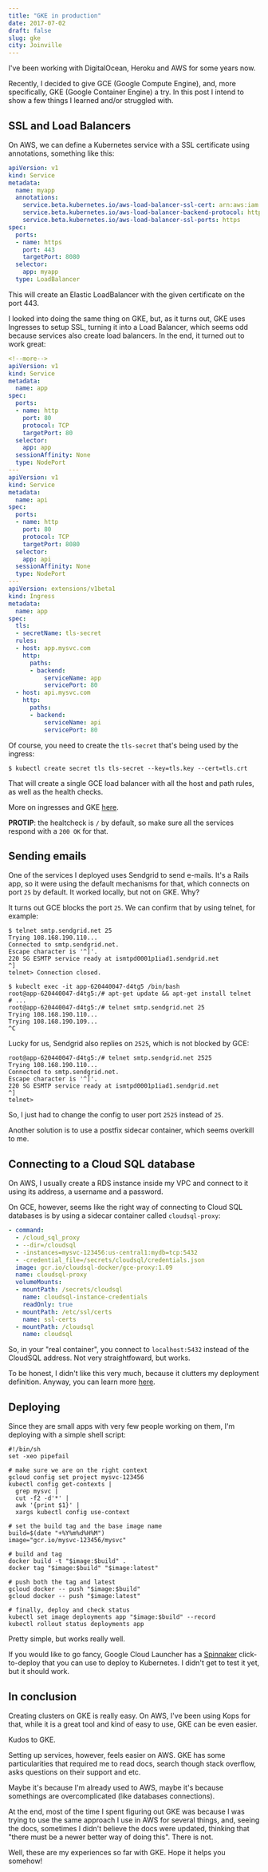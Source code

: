 ```yaml
---
title: "GKE in production"
date: 2017-07-02
draft: false
slug: gke
city: Joinville
---
```


I've been working with DigitalOcean, Heroku and AWS for some years now.

Recently, I decided to give GCE (Google Compute Engine), and, more specifically, GKE (Google Container Engine) a try. In this post I intend to show a few things I learned and/or struggled with.

## SSL and Load Balancers

On AWS, we can define a Kubernetes service with a SSL certificate using annotations, something like this:

```yaml
apiVersion: v1
kind: Service
metadata:
  name: myapp
  annotations:
    service.beta.kubernetes.io/aws-load-balancer-ssl-cert: arn:aws:iam::123:server-certificate/my_certificate
    service.beta.kubernetes.io/aws-load-balancer-backend-protocol: http
    service.beta.kubernetes.io/aws-load-balancer-ssl-ports: https
spec:
  ports:
  - name: https
    port: 443
    targetPort: 8080
  selector:
    app: myapp
  type: LoadBalancer
```

This will create an Elastic LoadBalancer with the given certificate on the port 443.

I looked into doing the same thing on GKE, but, as it turns out, GKE uses Ingresses to setup SSL, turning it into a Load Balancer, which seems odd because services also create load balancers. In the end, it turned out to work great:

```yaml
<!--more-->
apiVersion: v1
kind: Service
metadata:
  name: app
spec:
  ports:
  - name: http
    port: 80
    protocol: TCP
    targetPort: 80
  selector:
    app: app
  sessionAffinity: None
  type: NodePort
---
apiVersion: v1
kind: Service
metadata:
  name: api
spec:
  ports:
  - name: http
    port: 80
    protocol: TCP
    targetPort: 8080
  selector:
    app: api
  sessionAffinity: None
  type: NodePort
---
apiVersion: extensions/v1beta1
kind: Ingress
metadata:
  name: app
spec:
  tls:
  - secretName: tls-secret
  rules:
  - host: app.mysvc.com
    http:
      paths:
      - backend:
          serviceName: app
          servicePort: 80
  - host: api.mysvc.com
    http:
      paths:
      - backend:
          serviceName: api
          servicePort: 80
```

Of course, you need to create the `tls-secret` that's being used by the ingress:

```
$ kubectl create secret tls tls-secret --key=tls.key --cert=tls.crt
```

That will create a single GCE load balancer with all the host and path rules, as well as the health checks.

More on ingresses and GKE [here](https://github.com/kubernetes/ingress-gce/blob/master/docs/faq/README.md).

**PROTIP**: the healtcheck is `/` by default, so make sure all the services respond with a `200 OK` for that.

## Sending emails

One of the services I deployed uses Sendgrid to send e-mails. It's a Rails app, so it were using the default mechanisms for that, which connects on port `25` by default. It worked locally, but not on GKE. Why?

It turns out GCE blocks the port `25`. We can confirm that by using telnet, for example:

```shell
$ telnet smtp.sendgrid.net 25
Trying 108.168.190.110...
Connected to smtp.sendgrid.net.
Escape character is '^]'.
220 SG ESMTP service ready at ismtpd0001p1iad1.sendgrid.net
^]
telnet> Connection closed.

$ kubeclt exec -it app-620440047-d4tg5 /bin/bash
root@app-620440047-d4tg5:/# apt-get update && apt-get install telnet
# ...
root@app-620440047-d4tg5:/# telnet smtp.sendgrid.net 25
Trying 108.168.190.110...
Trying 108.168.190.109...
^C
```

Lucky for us, Sendgrid also replies on `2525`, which is not blocked by GCE:

```shell
root@app-620440047-d4tg5:/# telnet smtp.sendgrid.net 2525
Trying 108.168.190.110...
Connected to smtp.sendgrid.net.
Escape character is '^]'.
220 SG ESMTP service ready at ismtpd0001p1iad1.sendgrid.net
^]
telnet>
```

So, I just had to change the config to user port `2525` instead of `25`.

Another solution is to use a postfix sidecar container, which seems overkill to me.

## Connecting to a Cloud SQL database

On AWS, I usually create a RDS instance inside my VPC and connect to it using its address, a username and a password.

On GCE, however, seems like the right way of connecting to Cloud SQL databases is by using a sidecar container called `cloudsql-proxy`:

```yaml
- command:
  - /cloud_sql_proxy
  - --dir=/cloudsql
  - -instances=mysvc-123456:us-central1:mydb=tcp:5432
  - -credential_file=/secrets/cloudsql/credentials.json
  image: gcr.io/cloudsql-docker/gce-proxy:1.09
  name: cloudsql-proxy
  volumeMounts:
  - mountPath: /secrets/cloudsql
    name: cloudsql-instance-credentials
    readOnly: true
  - mountPath: /etc/ssl/certs
    name: ssl-certs
  - mountPath: /cloudsql
    name: cloudsql
```

So, in your "real container", you connect to `localhost:5432` instead of the CloudSQL address. Not very straightfoward, but works.

To be honest, I didn't like this very much, because it clutters my deployment definition. Anyway, you can learn more [here](https://cloud.google.com/sql/docs/mysql/connect-container-engine).

## Deploying

Since they are small apps with very few people working on them, I'm deploying with a simple shell script:

```shell
#!/bin/sh
set -xeo pipefail

# make sure we are on the right context
gcloud config set project mysvc-123456
kubectl config get-contexts |
  grep mysvc |
  cut -f2 -d'*' |
  awk '{print $1}' |
  xargs kubectl config use-context

# set the build tag and the base image name
build=$(date "+%Y%m%d%H%M")
image="gcr.io/mysvc-123456/mysvc"

# build and tag
docker build -t "$image:$build" .
docker tag "$image:$build" "$image:latest"

# push both the tag and latest
gcloud docker -- push "$image:$build"
gcloud docker -- push "$image:latest"

# finally, deploy and check status
kubectl set image deployments app "$image:$build" --record
kubectl rollout status deployments app
```

Pretty simple, but works really well.

If you would like to go fancy, Google Cloud Launcher has a [Spinnaker](https://console.cloud.google.com/launcher/details/click-to-deploy-images/spinnaker) click-to-deploy that you can use to deploy to Kubernetes. I didn't get to test it yet, but it should work.

## In conclusion

Creating clusters on GKE is really easy. On AWS, I've been using Kops for that, while it is a great tool and kind of easy to use, GKE can be even easier. 

Kudos to GKE.

Setting up services, however, feels easier on AWS. GKE has some particularities that required me to read docs, search though stack overflow, asks questions on their support and etc. 

Maybe it's because I'm already used to AWS, maybe it's because somethings are overcomplicated (like databases connections).

At the end, most of the time I spent figuring out GKE was because I was trying to use the same approach I use in AWS for several things, and, seeing the docs, sometimes I didn't believe the docs were updated, thinking that "there must be a newer better way of doing this". There is not.

Well, these are my experiences so far with GKE. Hope it helps you somehow!
